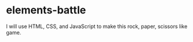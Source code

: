 # elements-battle
I will use HTML, CSS, and JavaScript to make this rock, paper, scissors like game. 
